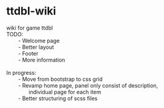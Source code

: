 # ttdbl-wiki
wiki for game ttdbl<br />
TODO:<br />
&nbsp;&nbsp;&nbsp;&nbsp;&nbsp;&nbsp;&nbsp;&nbsp;- Welcome page<br />
&nbsp;&nbsp;&nbsp;&nbsp;&nbsp;&nbsp;&nbsp;&nbsp;- Better layout<br />
&nbsp;&nbsp;&nbsp;&nbsp;&nbsp;&nbsp;&nbsp;&nbsp;- Footer<br />
&nbsp;&nbsp;&nbsp;&nbsp;&nbsp;&nbsp;&nbsp;&nbsp;- More information<br /><br />
In progress:<br />
&nbsp;&nbsp;&nbsp;&nbsp;&nbsp;&nbsp;&nbsp;&nbsp;- Move from bootstrap to css grid<br />
&nbsp;&nbsp;&nbsp;&nbsp;&nbsp;&nbsp;&nbsp;&nbsp;- Revamp home page, panel only consist of description,<br />
&nbsp;&nbsp;&nbsp;&nbsp;&nbsp;&nbsp;&nbsp;&nbsp;&nbsp;&nbsp;&nbsp;&nbsp;&nbsp;&nbsp;&nbsp;individual page for each item<br />
&nbsp;&nbsp;&nbsp;&nbsp;&nbsp;&nbsp;&nbsp;&nbsp;- Better structuring of scss files
